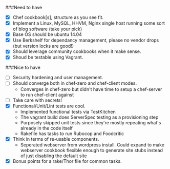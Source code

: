 ###Need to have
- [x] Chef cookbook[s], structure as you see fit.
- [x] Implement a Linux, MySQL, HHVM, Nginx single host running some sort of blog software (take your pick)
- [x] Base OS should be ubuntu 14.04
- [x] Use Berkshelf for dependancy management, please no vendor drops (but version locks are good!)
- [x] Should leverage community cookbooks when it make sense.
- [x] Shoud be testable using Vagrant.

###Nice to have
- [ ] Security hardening and user management.
- [ ] Should converge both in chef-zero and chef-client modes.
  - Converges in chef-zero but didn't have time to setup a chef-server to run chef-client against
- [ ] Take care with secrets!
- [x] Functional/Unit/Lint tests are cool.
  - Implemented functional tests via TestKitchen
  - The vagrant build does ServerSpec testing as a provisioning step
  - Purposely skipped unit tests since they're mostly repeating what's already in the code itself
  - Rakefile has tasks to run Rubocop and Foodcritic
- [x] Think in terms of re-usable components.
  - Seperated webserver from wordpress install. Could expand to make webserver cookbook flexible enough to generate site stubs instead of just disabling the default site
- [x] Bonus points for a rake/Thor file for common tasks.
